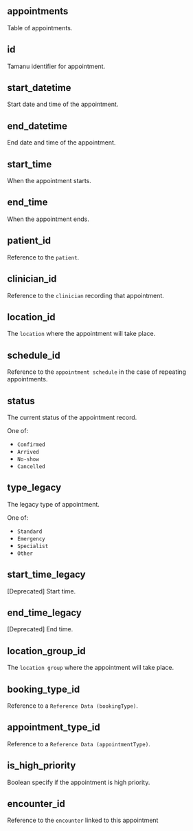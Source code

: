 ## appointments

Table of appointments.

## id

Tamanu identifier for appointment.

## start_datetime

Start date and time of the appointment.

## end_datetime

End date and time of the appointment.

## start_time

When the appointment starts.

## end_time

When the appointment ends.

## patient_id

Reference to the `patient`.

## clinician_id

Reference to the `clinician` recording that appointment.

## location_id

The `location` where the appointment will take place.

## schedule_id

Reference to the `appointment schedule` in the case of repeating appointments.

## status

The current status of the appointment record.

One of:
- `Confirmed`
- `Arrived`
- `No-show`
- `Cancelled`

## type_legacy

The legacy type of appointment.

One of:
- `Standard`
- `Emergency`
- `Specialist`
- `Other`

## start_time_legacy

[Deprecated] Start time.

## end_time_legacy

[Deprecated] End time.

## location_group_id

The `location group` where the appointment will take place.

## booking_type_id

Reference to a `Reference Data (bookingType)`.

## appointment_type_id

Reference to a `Reference Data (appointmentType)`.

## is_high_priority

Boolean specify if the appointment is high priority.

## encounter_id

Reference to the `encounter` linked to this appointment

